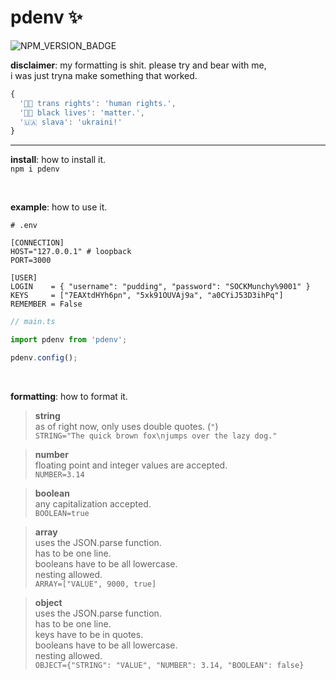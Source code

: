 # pdenv ✨

![NPM_VERSION_BADGE]

**disclaimer**: my formatting is shit. please try and bear with me,  
i was just tryna make something that worked.

```js
{
  '🏳‍⚧ trans rights': 'human rights.',
  '✊🏿 black lives': 'matter.',
  '🇺🇦 slava': 'ukraini!'
}
```

-----

**install**: how to install it.  
`npm i pdenv`

<br>

**example**: how to use it.  
```env
# .env

[CONNECTION]
HOST="127.0.0.1" # loopback
PORT=3000

[USER]
LOGIN    = { "username": "pudding", "password": "SOCKMunchy%9001" }
KEYS     = ["7EAXtdHYh6pn", "5xk91OUVAj9a", "a0CYiJ53D3ihPq"]
REMEMBER = False
```

```typescript
// main.ts

import pdenv from 'pdenv';

pdenv.config();
```

<br>

**formatting**: how to format it.  
> **string**  
> as of right now, only uses double quotes. (`"`)  
> `STRING="The quick brown fox\njumps over the lazy dog."`

> **number**  
> floating point and integer values are accepted.  
> `NUMBER=3.14`

> **boolean**  
> any capitalization accepted.  
> `BOOLEAN=true`

> **array**  
> uses the JSON.parse function.  
> has to be one line.  
> booleans have to be all lowercase.  
> nesting allowed.  
> `ARRAY=["VALUE", 9000, true]`

> **object**  
> uses the JSON.parse function.  
> has to be one line.  
> keys have to be in quotes.  
> booleans have to be all lowercase.  
> nesting allowed.  
> `OBJECT={"STRING": "VALUE", "NUMBER": 3.14, "BOOLEAN": false}`



<!-- LINKS -->
[NPM_VERSION_BADGE]: https://img.shields.io/badge/dynamic/json?color=blue&label=version&prefix=v&query=version&url=https%3A%2F%2Fraw.githubusercontent.com%2Fkyedodev%2Fpdenv%2Fmain%2Fpackage.json&style=flat-square&logo=npm

